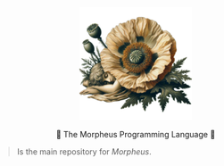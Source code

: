 <div align="center">
<picture>
 <img alt="The Morpheus Programming Language" src="https://github.com/morpheus-language/morpheus/blob/3ce6b3eca5d91345e544e834ef87747153f4e382/.github/images/morpheus_and_pavot_transparent.png" width="40%">
</picture>
<p>
  🔮 The Morpheus Programming Language 🔮
</p>
</div>

> Is the main repository for _Morpheus_.